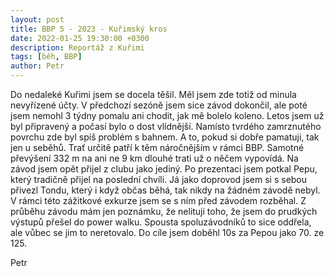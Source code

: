 ```yaml
---
layout: post
title: BBP 5 - 2023 - Kuřimský kros
date: 2022-01-25 19:30:00 +0300
description: Reportáž z Kuřimi
tags: [běh, BBP]
author: Petr
---
```


Do nedaleké Kuřimi jsem se docela těšil. Měl jsem zde totiž od minula nevyřízené účty. V předchozí sezóně jsem sice závod dokončil, ale poté jsem nemohl 3 týdny pomalu ani chodit, jak mě bolelo koleno. Letos jsem už byl připravený a počasí bylo o dost vlídnější. Namísto tvrdého zamrznutého povrchu zde byl spíš problém s bahnem. A to, pokud si dobře pamatuji, tak jen u seběhů. Trať určitě patří k těm náročnějším v rámci BBP. Samotné převýšení 332 m na ani ne 9 km dlouhé trati už o něčem vypovídá. Na závod jsem opět přijel z clubu jako jediný. Po prezentaci jsem potkal Pepu, který tradičně přijel na poslední chvíli. Já jako doprovod jsem si s sebou přivezl Tondu, který i když občas běhá, tak nikdy na žádném závodě nebyl. V rámci této zážitkové exkurze jsem se s ním před závodem rozběhal. Z průběhu závodu mám jen poznámku, že nelituji toho, že jsem do prudkých výstupů přešel do power walku. Spousta spoluzávodníků to sice oddřela, ale vůbec se jim to neretovalo. Do cíle jsem doběhl 10s za Pepou jako 70. ze 125.

Petr
